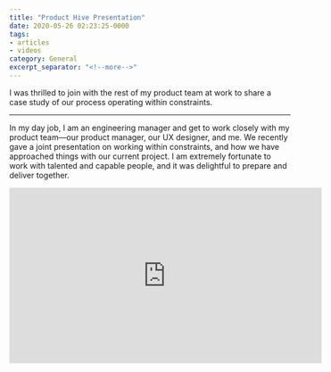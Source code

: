 ```yaml
---
title: "Product Hive Presentation"
date: 2020-05-26 02:23:25-0000
tags:
- articles
- videos
category: General
excerpt_separator: "<!--more-->"
---
```


I was thrilled to join with the rest of my product team at work to share a case study of our process operating within constraints.

<!--more-->
***

In my day job, I am an engineering manager and get to work closely with my product team—our product manager, our UX designer, and me. We recently gave a joint presentation on working within constraints, and how we have approached things with our current project. I am extremely fortunate to work with talented and capable people, and it was delightful to prepare and deliver together.

<iframe width="560" height="315" src="https://www.youtube-nocookie.com/embed/A28eJYJ1kwo" frameborder="0" allow="accelerometer; autoplay; encrypted-media; gyroscope; picture-in-picture" allowfullscreen></iframe>